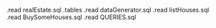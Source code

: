.read realEstate.sql
.tables
.read  dataGenerator.sql
.read listHouses.sql
.read BuySomeHouses.sql
.read QUERIES.sql